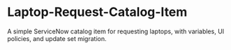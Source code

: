 # Laptop-Request-Catalog-Item
A simple ServiceNow catalog item for requesting laptops, with variables, UI policies, and update set migration.
